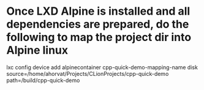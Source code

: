 


# Once LXD Alpine is installed and all dependencies are prepared, do the following to map the project dir into Alpine linux
lxc config device add alpinecontainer cpp-quick-demo-mapping-name disk source=/home/ahorvat/Projects/CLionProjects/cpp-quick-demo path=/build/cpp-quick-demo